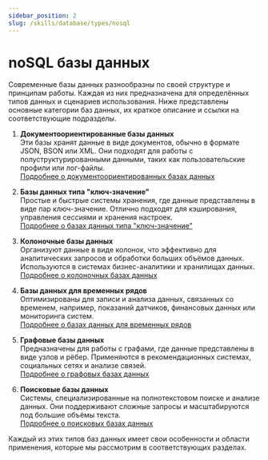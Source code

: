 ```yaml
---
sidebar_position: 2
slug: /skills/database/types/nosql
---
```


# noSQL базы данных

Современные базы данных разнообразны по своей структуре и принципам работы. Каждая из них предназначена для определённых типов данных и сценариев использования. Ниже представлены основные категории баз данных, их краткое описание и ссылки на соответствующие подразделы.  

1. **Документоориентированные базы данных**  
Эти базы хранят данные в виде документов, обычно в формате JSON, BSON или XML. Они подходят для работы с полуструктурированными данными, таких как пользовательские профили или лог-файлы.  
[Подробнее о документоориентированных базах данных](/docs/database/types/db-doc.md)  

1. **Базы данных типа "ключ-значение"**  
Простые и быстрые системы хранения, где данные представлены в виде пар ключ-значение. Отлично подходят для кэширования, управления сессиями и хранения настроек.  
[Подробнее о базах данных типа "ключ-значение"](/docs/database/types/db-key-value.md)  

1. **Колоночные базы данных**  
Организуют данные в виде колонок, что эффективно для аналитических запросов и обработки больших объёмов данных. Используются в системах бизнес-аналитики и хранилищах данных.  
[Подробнее о колоночных базах данных](/docs/database/types/db-column.md)  

1. **Базы данных для временных рядов**  
Оптимизированы для записи и анализа данных, связанных со временем, например, показаний датчиков, финансовых данных или мониторинга систем.  
[Подробнее о базах данных для временных рядов](/docs/database/types/db-time-row.md)  

1. **Графовые базы данных**  
Предназначены для работы с графами, где данные представлены в виде узлов и рёбер. Применяются в рекомендационных системах, социальных сетях и анализе связей.  
[Подробнее о графовых базах данных](/docs/database/types/db-graph.md)  

1. **Поисковые базы данных**  
Системы, специализированные на полнотекстовом поиске и анализе данных. Они поддерживают сложные запросы и масштабируются под большие объёмы текста.  
[Подробнее о поисковых базах данных](/docs/database/types/db-search.md)  

Каждый из этих типов баз данных имеет свои особенности и области применения, которые мы рассмотрим в соответствующих разделах.  